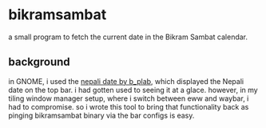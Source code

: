 bikramsambat
============

a small program to fetch the current date in the Bikram Sambat calendar.

background
----------

in GNOME, i used the [nepali date by b_plab](https://extensions.gnome.org/extension/4518/nepali-calendar/), which
displayed the Nepali date on the top bar. i had gotten used to seeing it at a glace. however, in my tiling window
manager setup, where i switch between eww and waybar, i had to compromise. so i wrote this tool to bring that
functionality back as pinging bikramsambat binary via the bar configs is easy.
